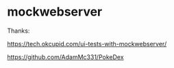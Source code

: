 # mockwebserver



Thanks:  

<https://tech.okcupid.com/ui-tests-with-mockwebserver/>

<https://github.com/AdamMc331/PokeDex>

